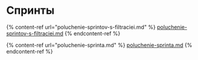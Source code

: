 # Спринты

{% content-ref url="poluchenie-sprintov-s-filtraciei.md" %}
[poluchenie-sprintov-s-filtraciei.md](poluchenie-sprintov-s-filtraciei.md)
{% endcontent-ref %}

{% content-ref url="poluchenie-sprinta.md" %}
[poluchenie-sprinta.md](poluchenie-sprinta.md)
{% endcontent-ref %}
